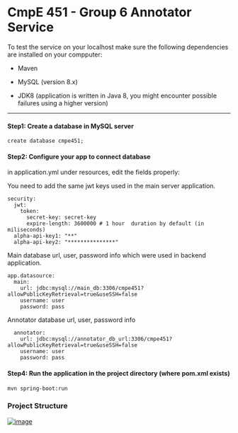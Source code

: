 # CmpE 451 - Group 6 Annotator Service

To test the service on your localhost make sure the following dependencies are installed on your compputer:

- Maven

- MySQL (version 8.x)

- JDK8 (application is written in Java 8, you might encounter possible failures using a higher version)
 
---

#### Step1: Create a database in MySQL server

```mysql
create database cmpe451;
```

#### Step2: Configure your app to connect database
in application.yml under resources, edit the fields properly:

You need to add the same jwt keys used in the main server application. 
```
security:
  jwt:
    token:
      secret-key: secret-key
      expire-length: 3600000 # 1 hour  duration by default (in miliseconds)
  alpha-api-key1: "**"
  alpha-api-key2: "***************"
```
Main database url, user, password info which were used in backend application.  
```
app.datasource:
  main:
    url: jdbc:mysql://main_db:3306/cmpe451?allowPublicKeyRetrieval=true&useSSH=false
    username: user
    password: pass
```
Annotator database url, user, password info
```
  annotator:
    url: jdbc:mysql://annotator_db_url:3306/cmpe451?allowPublicKeyRetrieval=true&useSSH=false
    username: user
    password: pass
```

#### Step4: Run the application in the project directory (where pom.xml exists)
```
mvn spring-boot:run
```

### Project Structure

 [![image](https://i.hizliresim.com/Z5mNdZ.png)](https://hizliresim.com/Z5mNdZ)


